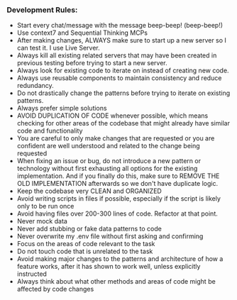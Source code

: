 ### Development Rules:

- Start every chat/message with the message beep-beep! (beep-beep!)
- Use context7 and Sequential Thinking MCPs
- After making changes, ALWAYS make sure to start up a new server so I can test it. I use Live Server.
- Always kill all existing related servers that may have been created in previous testing before trying to start a new server.
- Always look for existing code to iterate on instead of creating new code.
- Always use reusable components to maintain consistency and reduce redundancy.
- Do not drastically change the patterns before trying to iterate on existing patterns.
- Always prefer simple solutions
- AVOID DUPLICATION OF CODE whenever possible, which means checking for other areas of the codebase that might already have similar code and functionality
- You are careful to only make changes that are requested or you are confident are well understood and related to the change being requested
- When fixing an issue or bug, do not introduce a new pattern or technology without first exhausting all options for the existing implementation. And if you finally do this, make sure to REMOVE THE OLD IMPLEMENTATION afterwards so we don't have duplicate logic.
- Keep the codebase very CLEAN and ORGANIZED
- Avoid writing scripts in files if possible, especially if the script is likely only to be run once
- Avoid having files over 200-300 lines of code. Refactor at that point.
- Never mock data
- Never add stubbing or fake data patterns to code
- Never overwrite my .env file without first asking and confirming
- Focus on the areas of code relevant to the task
- Do not touch code that is unrelated to the task
- Avoid making major changes to the patterns and architecture of how a feature works, after it has shown to work well, unless explicitly instructed
- Always think about what other methods and areas of code might be affected by code changes
